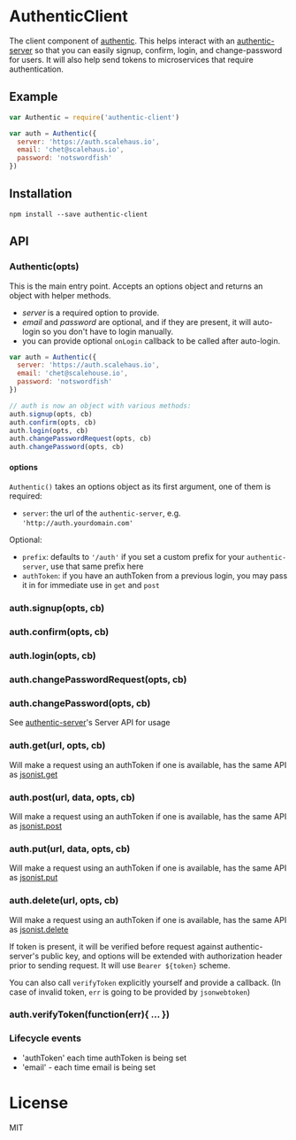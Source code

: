 # AuthenticClient #

The client component of [authentic](https://github.com/davidguttman/authentic). This helps interact with an [authentic-server](https://github.com/davidguttman/authentic-server) so that you can easily signup, confirm, login, and change-password for users. It will also help send tokens to microservices that require authentication.

## Example ##

```js
var Authentic = require('authentic-client')

var auth = Authentic({
  server: 'https://auth.scalehaus.io',
  email: 'chet@scalehaus.io',
  password: 'notswordfish'
})
```

## Installation ##

```
npm install --save authentic-client
```

## API ##

### Authentic(opts) ###

This is the main entry point. Accepts an options object and returns an object with helper methods.

- _server_ is a required option to provide. 
- _email_ and _password_ are optional, and if they are present, it will auto-login so you don't have to login manually.
- you can provide optional `onLogin` callback to be called after auto-login.

```js
var auth = Authentic({
  server: 'https://auth.scalehaus.io',
  email: 'chet@scalehouse.io',
  password: 'notswordfish'
})

// auth is now an object with various methods:
auth.signup(opts, cb)
auth.confirm(opts, cb)
auth.login(opts, cb)
auth.changePasswordRequest(opts, cb)
auth.changePassword(opts, cb)
```

#### options ####

`Authentic()` takes an options object as its first argument, one of them is required:

* `server`: the url of the `authentic-server`, e.g. `'http://auth.yourdomain.com'`

Optional:

* `prefix`: defaults to `'/auth'` if you set a custom prefix for your `authentic-server`, use that same prefix here
* `authToken`: if you have an authToken from a previous login, you may pass it in for immediate use in `get` and `post`

### auth.signup(opts, cb)

### auth.confirm(opts, cb)

### auth.login(opts, cb)

### auth.changePasswordRequest(opts, cb)

### auth.changePassword(opts, cb)

See [authentic-server](https://github.com/davidguttman/authentic-server)'s Server API for usage

### auth.get(url, opts, cb)

Will make a request using an authToken if one is available, has the same API as [jsonist.get](https://github.com/rvagg/jsonist#jsonistgeturl--options--callback)

### auth.post(url, data, opts, cb)

Will make a request using an authToken if one is available, has the same API as [jsonist.post](https://github.com/rvagg/jsonist#jsonistposturl-data--options--callback)

### auth.put(url, data, opts, cb)

Will make a request using an authToken if one is available, has the same API as [jsonist.put](https://github.com/rvagg/jsonist#jsonistputurl-data--options--callback)

### auth.delete(url, opts, cb)

Will make a request using an authToken if one is available, has the same API as [jsonist.delete](https://github.com/rvagg/jsonist#jsonistdeleteurl--options--callback)

If token is present, it will be verified before request against authentic-server's public key, and options will be extended with authorization header prior to sending request. 
It will use `Bearer ${token}` scheme.

You can also call `verifyToken` explicitly yourself and provide a callback. (In case of invalid token, `err` is going to be provided by `jsonwebtoken`)

### auth.verifyToken(function(err){ ... })

### Lifecycle events

- 'authToken' each time authToken is being set
- 'email' - each time email is being set


# License #

MIT
